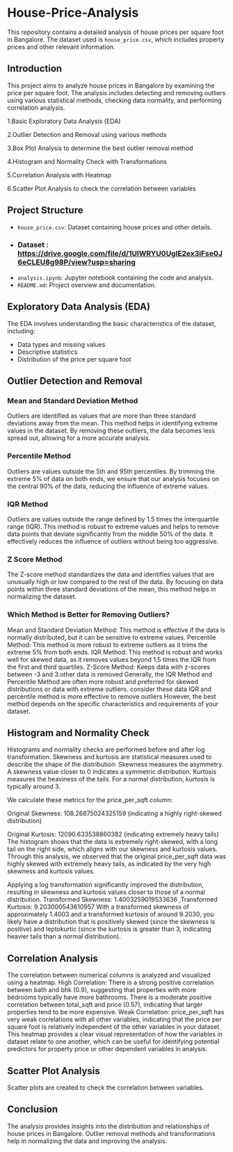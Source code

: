 # House-Price-Analysis
This repository contains a detailed analysis of house prices per square foot in Bangalore. The dataset used is `house_price.csv`, which includes property prices and other relevant information.

## Introduction

This project aims to analyze house prices in Bangalore by examining the price per square foot. The analysis includes detecting and removing outliers using various statistical methods, checking data normality, and performing correlation analysis.

1.Basic Exploratory Data Analysis (EDA)

2.Outlier Detection and Removal using various methods

3.Box Plot Analysis to determine the best outlier removal method

4.Histogram and Normality Check with Transformations

5.Correlation Analysis with Heatmap

6.Scatter Plot Analysis to check the correlation between variables


## Project Structure

- `house_price.csv`: Dataset containing house prices and other details.
- ### Dataset : https://drive.google.com/file/d/1UlWRYU0UglE2ex3iFse0J6eCLEU8g98P/view?usp=sharing
- `analysis.ipynb`: Jupyter notebook containing the code and analysis.
- `README.md`: Project overview and documentation.

## Exploratory Data Analysis (EDA)

The EDA involves understanding the basic characteristics of the dataset, including:

- Data types and missing values
- Descriptive statistics
- Distribution of the price per square foot

## Outlier Detection and Removal

### Mean and Standard Deviation Method

Outliers are identified as values that are more than three standard deviations away from the mean.
This method helps in identifying extreme values in the dataset. By removing these outliers, the data becomes less spread out, allowing for a more accurate analysis.

### Percentile Method
Outliers are values outside the 5th and 95th percentiles.
By trimming the extreme 5% of data on both ends, we ensure that our analysis focuses on the central 90% of the data, reducing the influence of extreme values.


### IQR Method
Outliers are values outside the range defined by 1.5 times the interquartile range (IQR).
This method is robust to extreme values and helps to remove data points that deviate significantly from the middle 50% of the data. It effectively reduces the influence of outliers without being too aggressive.

### Z Score Method
The Z-score method standardizes the data and identifies values that are unusually high or low compared to the rest of the data. By focusing on data points within three standard deviations of the mean, this method helps in normalizing the dataset.

### Which Method is Better for Removing Outliers?
Mean and Standard Deviation Method: This method is effective if the data is normally distributed, but it can be sensitive to extreme values. Percentile Method: This method is more robust to extreme outliers as it trims the extreme 5% from both ends. IQR Method: This method is robust and works well for skewed data, as it removes values beyond 1.5 times the IQR from the first and third quartiles. Z-Score Method: Keeps data with z-scores between -3 and 3.other data is removed Generally, the IQR Method and Percentile Method are often more robust and preferred for skewed distributions or data with extreme outliers. consider these data IQR and percentile method is more effective to remove outliers
However, the best method depends on the specific characteristics and requirements of your dataset.

## Histogram and Normality Check

Histograms and normality checks are performed before and after log transformation.
Skewness and kurtosis are statistical measures used to describe the shape of the distribution:
Skewness measures the asymmetry. A skewness value closer to 0 indicates a symmetric distribution.
Kurtosis measures the heaviness of the tails. For a normal distribution, kurtosis is typically around 3.

We calculate these metrics for the price_per_sqft column:

Original Skewness: 108.26875024325159 (indicating a highly right-skewed distribution) 

Original Kurtosis: 12090.633538860382 (indicating extremely heavy tails) The histogram shows that the data is extremely right-skewed, with a long tail on the right side, which aligns with our skewness and kurtosis values. Through this analysis, we observed that the original price_per_sqft data was highly skewed with extremely heavy tails, as indicated by the very high skewness and kurtosis values.

Applying a log transformation significantly improved the distribution, resulting in skewness and kurtosis values closer to those of a normal distribution. Transformed Skewness: 1.4003259019533636 ,Transformed Kurtosis: 9.203000543610957 With a transformed skewness of approximately 1.4003 and a transformed kurtosis of around 9.2030, you likely have a distribution that is positively skewed (since the skewness is positive) and leptokurtic (since the kurtosis is greater than 3, indicating heavier tails than a normal distribution).

## Correlation Analysis
The correlation between numerical columns is analyzed and visualized using a heatmap.
High Correlation:
There is a strong positive correlation between bath and bhk (0.9), suggesting that properties with more bedrooms typically have more bathrooms.
There is a moderate positive correlation between total_sqft and price (0.57), indicating that larger properties tend to be more expensive.
Weak Correlation:
price_per_sqft has very weak correlations with all other variables, indicating that the price per square foot is relatively independent of the other variables in your dataset.
This heatmap provides a clear visual representation of how the variables in dataset relate to one another, which can be useful for identifying potential predictors for property price or other dependent variables in  analysis.

## Scatter Plot Analysis
Scatter plots are created to check the correlation between variables.

## Conclusion
The analysis provides insights into the distribution and relationships of house prices in Bangalore. Outlier removal methods and transformations help in normalizing the data and improving the analysis.
